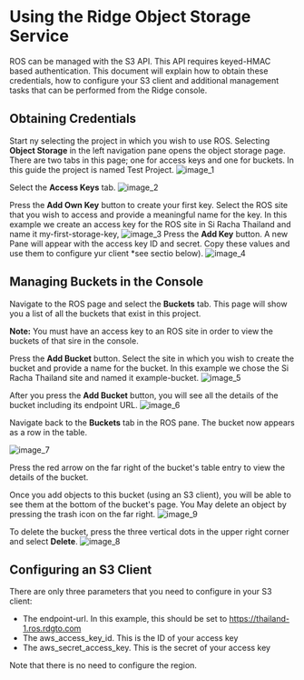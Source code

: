 ﻿# Using the Ridge Object Storage Service
ROS can be managed with the S3 API. This API requires keyed-HMAC based authentication. This document will explain how to obtain these credentials, how to configure your S3 client and additional management tasks that can be performed from the Ridge console. 

## Obtaining Credentials
Start ny selecting the project in which you wish to use ROS. Selecting **Object Storage** in the left navigation pane opens the object storage page. There are two tabs in this page; one for access keys and one for buckets. In this guide the project is named Test Project. 
![image_1](ros-getting-started-1.png)

Select the **Access Keys** tab. 
![image_2](ros-getting-started-2.png)

Press the **Add Own Key** button to create your first key. Select the ROS site that you wish to access and provide a meaningful name for the key. In this example we create an access key for the ROS site in Si Racha Thailand and name it my-first-storage-key, 
![image_3](ros-getting-started-3.png)
Press the **Add Key** button. A new Pane will appear with the access key ID and secret. Copy these values and use them to configure yur client *see sectio below). 
![image_4](ros-getting-started-4.png) 

## Managing Buckets in the Console

Navigate to the ROS page and select the **Buckets** tab. This page will show you a list of all the buckets that exist in this project. 


**Note:**
You must have an access key to an ROS site in order to view the buckets of that sire in the console.

Press the **Add Bucket** button. Select the site in which you wish to create the bucket and provide a name for the bucket. In this example we chose the Si Racha Thailand site and named it example-bucket.
![image_5](ros-getting-started-5.png)

After you press the **Add Bucket** button, you will see all the details of the bucket including its endpoint URL.
![image_6](ros-getting-started-6.png) 

Navigate back to the **Buckets** tab in the ROS pane. The bucket now appears as a row in the table.

![image_7](ros-getting-started-7.png) 


Press the red arrow on the far right of the bucket's table entry to view the details of the bucket. 


Once you add objects to this bucket (using an S3 client), you will be able to see them at the bottom of the bucket's page. You May delete an object by pressing the trash icon on the far right.
![image_9](ros-getting-started-9.png) 


To delete the bucket, press the three vertical dots in the upper right corner and select **Delete**.
![image_8](ros-getting-started-8.png) 

## Configuring an S3 Client
There are only three parameters that you need to configure in your S3 client:

- The endpoint-url. In this example, this should be set to https://thailand-1.ros.rdgto.com
- The aws_access_key_id. This is the ID of your access key
- The aws_secret_access_key. This is the secret of your access key

Note that there is no need to configure the region.